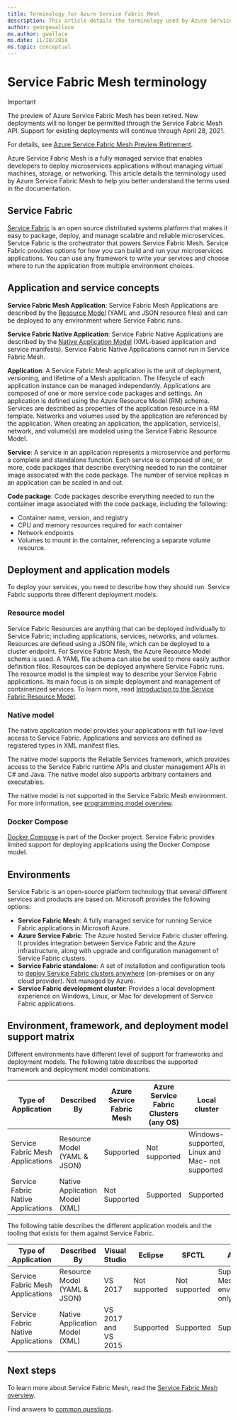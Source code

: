 ```yaml
---
title: Terminology for Azure Service Fabric Mesh 
description: This article details the terminology used by Azure Service Fabric Mesh to help you better understand the terms used in the documentation.
author: georgewallace
ms.author: gwallace
ms.date: 11/28/2018
ms.topic: conceptual
---
```

# Service Fabric Mesh terminology

> [!IMPORTANT]
> The preview of Azure Service Fabric Mesh has been retired. New deployments will no longer be permitted through the Service Fabric Mesh API. Support for existing deployments will continue through April 28, 2021.
> 
> For details, see [Azure Service Fabric Mesh Preview Retirement](https://azure.microsoft.com/updates/azure-service-fabric-mesh-preview-retirement/).

Azure Service Fabric Mesh is a fully managed service that enables developers to deploy microservices applications without managing virtual machines, storage, or networking. This article details the terminology used by Azure Service Fabric Mesh to help you better understand the terms used in the documentation.

## Service Fabric

[Service Fabric](../service-fabric/index.yml) is an open source distributed systems platform that makes it easy to package, deploy, and manage scalable and reliable microservices. Service Fabric is the orchestrator that powers Service Fabric Mesh. Service Fabric provides options for how you can build and run your microservices applications. You can use any framework to write your services and choose where to run the application from multiple environment choices.

## Application and service concepts

**Service Fabric Mesh Application**: Service Fabric Mesh Applications are described by the [Resource Model](./service-fabric-mesh-service-fabric-resources.md) (YAML and JSON resource files) and can be deployed to any environment where Service Fabric runs.

**Service Fabric Native Application**: Service Fabric Native Applications are described by the [Native Application Model](../service-fabric/service-fabric-application-model.md) (XML-based application and service manifests).  Service Fabric Native Applications cannot run in Service Fabric Mesh.

**Application**: A Service Fabric Mesh application is the unit of deployment, versioning, and lifetime of a Mesh application. The lifecycle of each application instance can be managed independently.  Applications are composed of one or more service code packages and settings. An application is defined using the Azure Resource Model (RM) schema.  Services are described as properties of the application resource in a RM template.  Networks and volumes used by the application are referenced by the application.  When creating an application, the application, service(s), network, and volume(s) are modeled using the Service Fabric Resource Model.

**Service**: A service in an application represents a microservice and performs a complete and standalone function. Each service is composed of one, or more, code packages that describe everything needed to run the container image associated with the code package.  The number of service replicas in an application can be scaled in and out.

**Code package**: Code packages describe everything needed to run the container image associated with the code package, including the following:

* Container name, version, and registry
* CPU and memory resources required for each container
* Network endpoints
* Volumes to mount in the container, referencing a separate volume resource.

## Deployment and application models 

To deploy your services, you need to describe how they should run. Service Fabric supports three different deployment models:

### Resource model
Service Fabric Resources are anything that can be deployed individually to Service Fabric; including applications, services, networks, and volumes. Resources are defined using a JSON file, which can be deployed to a cluster endpoint.  For Service Fabric Mesh, the Azure Resource Model schema is used. A YAML file schema can also be used to more easily author definition files. Resources can be deployed anywhere Service Fabric runs. The resource model is the simplest way to describe your Service Fabric applications. Its main focus is on simple deployment and management of containerized services. To learn more, read [Introduction to the Service Fabric Resource Model](./service-fabric-mesh-service-fabric-resources.md).

### Native model
The native application model provides your applications with full low-level access to Service Fabric. Applications and services are defined as registered types in XML manifest files.

The native model supports the Reliable Services framework, which provides access to the Service Fabric runtime APIs and cluster management APIs in C# and Java. The native model also supports arbitrary containers and executables.

The native model is not supported in the Service Fabric Mesh environment.  For more information, see [programming model overview](../service-fabric/service-fabric-choose-framework.md).

### Docker Compose 
[Docker Compose](https://docs.docker.com/compose/) is part of the Docker project. Service Fabric provides limited support for deploying applications using the Docker Compose model.

## Environments

Service Fabric is an open-source platform technology that several different services and products are based on. Microsoft provides the following options:

 - **Service Fabric Mesh**: A fully managed service for running Service Fabric applications in Microsoft Azure.
 - **Azure Service Fabric**: The Azure hosted Service Fabric cluster offering. It provides integration between Service Fabric and the Azure infrastructure, along with upgrade and configuration management of Service Fabric clusters.
 - **Service Fabric standalone**: A set of installation and configuration tools to [deploy Service Fabric clusters anywhere](../service-fabric/service-fabric-deploy-anywhere.md) (on-premises or on any cloud provider). Not managed by Azure.
 - **Service Fabric development cluster**: Provides a local development experience on Windows, Linux, or Mac for development of Service Fabric applications.

## Environment, framework, and deployment model support matrix
Different environments have different level of support for frameworks and deployment models. The following table describes the supported framework and deployment model combinations.

| Type of Application | Described By | Azure Service Fabric Mesh | Azure Service Fabric Clusters (any OS)| Local cluster | Standalone cluster |
|---|---|---|---|---|---|
| Service Fabric Mesh Applications | Resource Model (YAML & JSON) | Supported |Not supported | Windows- supported, Linux and Mac- not supported | Windows- not supported |
|Service Fabric Native Applications | Native Application Model (XML) | Not Supported| Supported|Supported|Windows- supported|

The following table describes the different application models and the tooling that exists for them against Service Fabric.

| Type of Application | Described By | Visual Studio | Eclipse | SFCTL | AZ CLI | Powershell|
|---|---|---|---|---|---|---|
| Service Fabric Mesh Applications | Resource Model (YAML & JSON) | VS 2017 |Not supported |Not supported | Supported - Mesh environment only | Not Supported|
|Service Fabric Native Applications | Native Application Model (XML) | VS 2017 and VS 2015| Supported|Supported|Supported|Supported|

## Next steps

To learn more about Service Fabric Mesh, read the [Service Fabric Mesh overview](service-fabric-mesh-overview.md).

Find answers to [common questions](service-fabric-mesh-faq.md).
